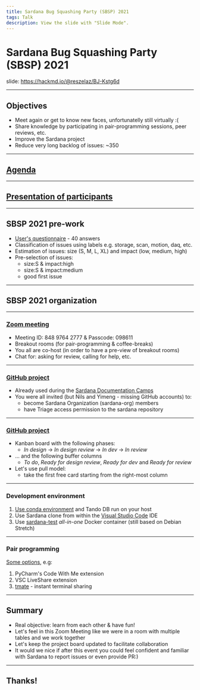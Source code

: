 ```yaml
---
title: Sardana Bug Squashing Party (SBSP) 2021
tags: Talk
description: View the slide with "Slide Mode".
---
```


# Sardana Bug Squashing Party (SBSP) 2021

<!-- Put the link to this slide here so people can follow -->
slide: https://hackmd.io/@reszelaz/BJ-Kstg6d

---

## Objectives

- Meet again or get to know new faces, unfortunatelly still virtually :(
- Share knowledge by participating in pair-programming sessions, peer reviews, etc. 
- Improve the Sardana project
- Reduce very long backlog of issues: ~350

---

## [Agenda](https://github.com/sardana-org/sardana-followup/blob/master/20210707-SBSP/AGENDA.md#agenda)

---

## [Presentation of participants](https://docs.google.com/document/d/1RidcYHxnDy5xiuEl8dGcvoxELusieRf64YsFF5l2jSU/edit)

---

## SBSP 2021 pre-work

- [User's questionnaire](https://hackmd.io/@reszelaz/Bk53UScj_) - 40 answers
- Classification of issues using labels e.g. storage, scan, motion, daq, etc.
- Estimation of issues: size (S, M, L, XL) and impact (low, medium, high)
- Pre-selection of issues:
    - size:S & impact:high
    - size:S & impact:medium
    - good first issue

---

## SBSP 2021 organization

----

### [Zoom meeting](https://rediris.zoom.us/j/84897642777?pwd=NVl0ZHZhcmlrKy9QSjE2QUxiSDlNZz09)

- Meeting ID: 848 9764 2777 & Passcode: 098611
- Breakout rooms (for pair-programming & coffee-breaks)
- You all are co-host (in order to have a pre-view of breakout rooms)
- Chat for: asking for review, calling for help, etc.

----

### [GitHub project](https://github.com/orgs/sardana-org/projects/2)

- Already used during the [Sardana Documentation Camps](https://github.com/sardana-org/sardana/projects/1)
- You were all invited (but Nils and Yimeng - missing GitHub accounts) to:
    - become Sardana Organization (sardana-org) members
    - have Triage access permission to the sardana repository

----

### [GitHub project](https://github.com/orgs/sardana-org/projects/2)

- Kanban board with the following phases:
    - *In design* -> *In design review* -> *In dev* -> *In review*
- ... and the following buffer columns
    - *To do*, *Ready for design review*, *Ready for dev* and *Ready for review*
- Let's use pull model:
    - take the first free card starting from the right-most column

----

### Development environment

1. [Use conda environment](https://sardana-controls.org/users/getting_started/installing.html#working-from-git-source-directly-in-develop-mode) and Tando DB run on your host 
2. Use Sardana clone from within the [Visual Studio Code](https://code.visualstudio.com/) IDE
3. Use [sardana-test](https://hub.docker.com/r/reszelaz/sardana-test/) *all-in-one* Docker container (still based on Debian Stretch)

----

### Pair programming

[Some options](https://github.com/sardana-org/sardana-followup/issues/26), e.g:
1. PyCharm's Code With Me extension
2. VSC LiveShare extension
3. [tmate](https://) - instant terminal sharing

---

## Summary

- Real objective: learn from each other & have fun!
- Let's feel in this Zoom Meeting like we were in a room with multiple tables and we work together
- Let's keep the project board updated to facilitate collaboration
- It would we nice if after this event you could feel confident and familiar with Sardana to report issues or even provide PR:)

---

## Thanks!
